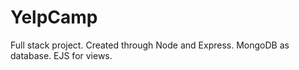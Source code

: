 # YelpCamp
Full stack project. Created through Node and Express. MongoDB as database. EJS for views. 
